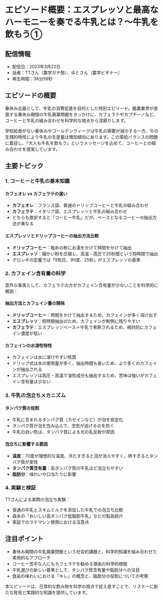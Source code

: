 # エピソード概要：エスプレッソと最高なハーモニーを奏でる牛乳とは？〜牛乳を飲もう①

## 配信情報
- 配信日：2023年3月22日
- 話者：TTさん（農学ガチ勢）、ゆとさん（農学ビギナー）
- 再生時間：36分59秒

## エピソードの概要

春休み企画として、牛乳の消費促進を目的とした特別エピソード。酪農業界が直面する春休み期間の牛乳廃棄問題をきっかけに、カフェラテやカプチーノなど、コーヒーと牛乳の組み合わせを科学的な視点から深掘りします。

学校給食がない春休みやゴールデンウィークは牛乳の需要が減少する一方、牛の生理的特性により牛乳の生産量は増加傾向にあります。この需給バランスの問題に着目し、「大人も牛乳を飲もう」というメッセージを込めて、コーヒーとの組み合わせを提案しています。

## 主要トピック

### 1. コーヒーと牛乳の基本知識

#### カフェオレ vs カフェラテの違い
- **カフェオレ**：フランス語、普通のドリップコーヒーと牛乳の組み合わせ
- **カフェラテ**：イタリア語、エスプレッソと牛乳の組み合わせ
- どちらも直訳すると「コーヒー牛乳」だが、ベースとなるコーヒーの抽出方法が異なる

#### エスプレッソとドリップコーヒーの抽出方法比較
- **ドリップコーヒー**：粗めの粉にお湯をかけて時間をかけて抽出
- **エスプレッソ**：細かい粉を圧縮し、高温・高圧で25秒間という短時間で抽出
- デロンギの定義では「9気圧、90度、25秒」がエスプレッソの基準

### 2. カフェイン含有量の科学

意外な事実として、カフェラテの方がカフェイン含有量が少ないことを科学的に解説：

#### 抽出方法とカフェイン量の関係
- **ドリップコーヒー**：時間をかけて抽出するため、カフェインが多く溶け出す
- **エスプレッソ**：短時間抽出のため、カフェインが粉側に残りやすい
- **カフェラテ**：エスプレッソベース＋牛乳で希釈されるため、相対的にカフェイン濃度が低い

#### カフェインの水溶性特性
- カフェインは水に溶けやすい性質
- ドリップ式は水の使用量が多く、抽出時間も長いため、より多くのカフェインが抽出される
- エスプレッソは高圧・高温で油性成分も抽出するため、苦味は強いがカフェイン含有量は少ない

### 3. 牛乳の泡立ちメカニズム

#### タンパク質の役割
- 牛乳に含まれるタンパク質（カゼインなど）が泡を安定化
- タンパク質が泡を包み込んで、空気が逃げるのを防ぐ
- 牛乳の白い色は、タンパク質による光の乱反射が原因

#### 泡立ちに影響する要因
- **温度**：70度が理想的な温度、冷たすぎると泡が消えやすく、熱すぎるとタンパク質が変性
- **タンパク質含有量**：高タンパク質の牛乳ほど泡立ちやすい
- **脂肪分**：味わいや口当たりに影響

### 4. 実験と検証

TTさんによる実際の泡立ち実験：
- 普通の牛乳とスキムミルクを添加した牛乳での泡立ち比較
- 森永の「おいしい高タンパク低脂肪牛乳」などの製品紹介
- 家庭でのラテマシン使用における注意点

## 注目ポイント

- 春休み期間の牛乳廃棄問題という社会的課題と、科学的知識を組み合わせた実用的なアプローチ
- コーヒー苦手な人にもカフェラテを勧める理由の科学的根拠
- 牛乳選びの新しい基準として、タンパク質含有量や脂肪分への注目
- 食品の味わいにおける「キレ」の概念と、脂肪分の役割についての考察

本エピソードは、日常的な飲み物を科学の視点で捉え直すことで、リスナーに新たな発見と実践的な知識を提供しています。